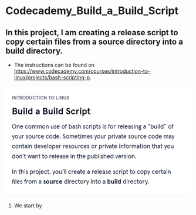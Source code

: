 # Codecademy_Build_a_Build_Script
## In this project, I am creating a release script to copy certain files from a source directory into a build directory.

* The instructions can be found on https://www.codecademy.com/courses/introduction-to-linux/projects/bash-scripting-p.

![Instructions](BashScriptInstructions.png)

1. We start by 

